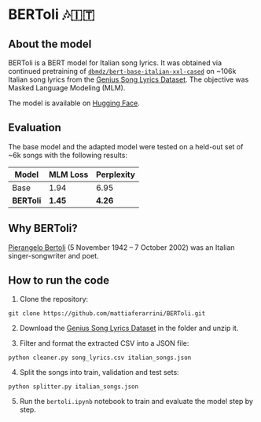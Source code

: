 # BERToli 🎶🇮🇹

## About the model

BERToli is a BERT model for Italian song lyrics. It was obtained via continued pretraining of [`dbmdz/bert-base-italian-xxl-cased`](https://huggingface.co/dbmdz/bert-base-italian-xxl-cased) on ~106k Italian song lyrics from the [Genius Song Lyrics Dataset](https://www.kaggle.com/datasets/carlosgdcj/genius-song-lyrics-with-language-information).
The objective was Masked Language Modeling (MLM). 

The model is available on [Hugging Face](https://huggingface.co/mattiaferrarini/BERToli).

## Evaluation

The base model and the adapted model were tested on a held-out set of ~6k songs with the following results:

| Model | MLM Loss | Perplexity |
|----------|----------|----------|
| Base    | 1.94    | 6.95    |
| **BERToli**    | **1.45**    | **4.26**    |


## Why BERToli?

[Pierangelo Bertoli](https://en.wikipedia.org/wiki/Pierangelo_Bertoli) (5 November 1942 – 7 October 2002) was an Italian singer-songwriter and poet.

## How to run the code

1. Clone the repository:
```
git clone https://github.com/mattiaferarrini/BERToli.git
```

2. Download the [Genius Song Lyrics Dataset](https://www.kaggle.com/datasets/carlosgdcj/genius-song-lyrics-with-language-information) in the folder and unzip it.

3. Filter and format the extracted CSV into a JSON file:
```
python cleaner.py song_lyrics.csv italian_songs.json
```

4. Split the songs into train, validation and test sets:
```
python splitter.py italian_songs.json
```

5. Run the `bertoli.ipynb` notebook to train and evaluate the model step by step.

